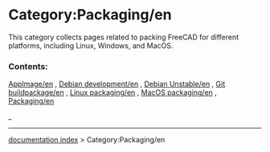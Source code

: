 # Category:Packaging/en
This category collects pages related to packing FreeCAD for different platforms, including Linux, Windows, and MacOS.

### Contents:

[AppImage/en](AppImage/en.md) , [Debian development/en](Debian_development/en.md) , [Debian Unstable/en](Debian_Unstable/en.md) , [Git buildpackage/en](Git_buildpackage/en.md) , [Linux packaging/en](Linux_packaging/en.md) , [MacOS packaging/en](MacOS_packaging/en.md) , [Packaging/en](Packaging/en.md)

_

---
[documentation index](../README.md) > Category:Packaging/en
